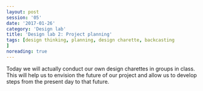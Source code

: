 ```yaml
--- 
layout: post 
session: '05' 
date: '2017-01-26' 
category: 'Design lab' 
title: 'Design lab 2: Project planning' 
tags: [design thinking, planning, design charette, backcasting			
] 
noreading: true
--- 
```


Today we will actually conduct our own design charettes in groups in class. 
This will help us to envision the future of our project and allow us to develop steps from the present day to that future. 

<excerpt/>
